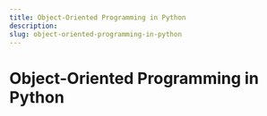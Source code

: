 ```yaml
---
title: Object-Oriented Programming in Python
description: 
slug: object-oriented-programming-in-python
---
```


# Object-Oriented Programming in Python

